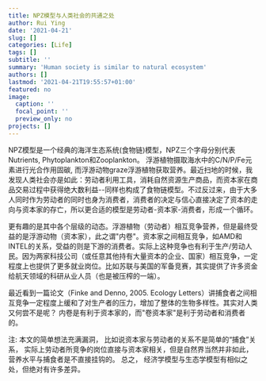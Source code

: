 ```yaml
---
title: NPZ模型与人类社会的共通之处
author: Rui Ying
date: '2021-04-21'
slug: []
categories: [Life]
tags: []
subtitle: ''
summary: 'Human society is similar to natural ecosystem'
authors: []
lastmod: '2021-04-21T19:55:57+01:00'
featured: no
image:
  caption: ''
  focal_point: ''
  preview_only: no
projects: []
---
```


NPZ模型是一个经典的海洋生态系统(食物链)模型，NPZ三个字母分别代表Nutrients, Phytoplankton和Zooplankton。 浮游植物摄取海水中的C/N/P/Fe元素进行光合作用固碳, 而浮游动物graze浮游植物获取营养。最近扫地的时候，我发现人类社会亦是如此：劳动者利用工具，消耗自然资源生产商品，而资本家在商品交易过程中获得绝大数利益--同样也构成了食物链模型。不过反过来，由于大多人同时作为劳动者的同时也身为消费者，消费者的决定与信心直接决定了资本的走向与资本家的存亡，所以更合适的模型是劳动者-资本家-消费者，形成一个循环。

更有趣的是其中各个层级的动态。浮游植物（劳动者）相互竞争营养，但是最终受益的是浮游动物（资本家），此之谓"内卷"。资本家之间相互竞争，如AMD和INTEL的关系，受益的则是下游的消费者。实际上这种竞争也有利于生产/劳动人民。因为两家科技公司（或任意其他持有大量资本的企业、国家）相互竞争，一定程度上也提供了更多就业岗位。比如苏联与美国的军备竞赛，其实提供了许多资金给航天领域的科研从业人员（也是被压榨的一端）。

最近看到一篇论文（Finke and Denno, 2005. Ecology Letters）讲捕食者之间相互竞争一定程度上缓和了对生产者的压力，增加了整体的生物多样性。其实对人类又何尝不是呢？ 内卷是有利于资本家的，而"卷资本家"是利于劳动者和消费者的。

注: 本文的简单想法充满漏洞， 比如说资本家与劳动者的关系不是简单的“捕食”关系， 实际上劳动者所竞争的岗位直接与资本家相关，但是自然界当然并非如此， 营养水平与捕食者是不直接挂钩的。 总之， 经济学模型与生态学模型有相似之处，但绝对有许多差异。
